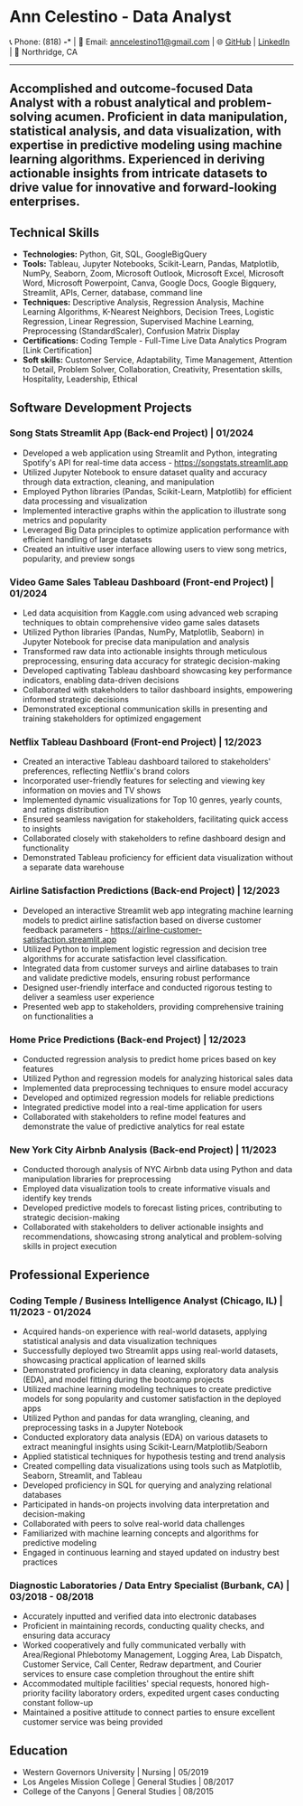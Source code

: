 # Ann Celestino - Data Analyst

📞 Phone: (818) ***-**** | 📧 Email: anncelestino11@gmail.com | 🌐 [GitHub](https://github.com/your-github-username) | [LinkedIn](https://www.linkedin.com/in/your-linkedin-profile/) | 📍 Northridge, CA

--- 

## Accomplished and outcome-focused Data Analyst with a robust analytical and problem-solving acumen. Proficient in data manipulation, statistical analysis, and data visualization, with expertise in predictive modeling using machine learning algorithms. Experienced in deriving actionable insights from intricate datasets to drive value for innovative and forward-looking enterprises.

## Technical Skills

- **Technologies:** Python, Git, SQL, GoogleBigQuery
- **Tools:** Tableau, Jupyter Notebooks, Scikit-Learn, Pandas, Matplotlib, NumPy, Seaborn, Zoom, Microsoft Outlook,  Microsoft Excel, Microsoft Word, Microsoft Powerpoint, Canva, Google Docs, Google Bigquery, Streamlit, APIs, Cerner, database, command line
- **Techniques:** Descriptive Analysis, Regression Analysis, Machine Learning Algorithms,  K-Nearest Neighbors, Decision Trees, Logistic Regression, Linear Regression, Supervised Machine Learning, Preprocessing (StandardScaler), Confusion Matrix Display
- **Certifications:** Coding Temple - Full-Time Live Data Analytics Program [Link Certification]
- **Soft skills:** Customer Service, Adaptability, Time Management, Attention to Detail, Problem Solver, Collaboration, Creativity, Presentation skills, Hospitality, Leadership, Ethical

## Software Development Projects

### Song Stats Streamlit App (Back-end Project) | 01/2024
- Developed a web application using Streamlit and Python, integrating Spotify's API for real-time data access - https://songstats.streamlit.app
- Utilized Jupyter Notebook to ensure dataset quality and accuracy through data extraction, cleaning, and manipulation
- Employed Python libraries (Pandas, Scikit-Learn, Matplotlib) for efficient data processing and visualization
- Implemented interactive graphs within the application to illustrate song metrics and popularity
- Leveraged Big Data principles to optimize application performance with efficient handling of large datasets
- Created an intuitive user interface allowing users to view song metrics, popularity, and preview songs

### Video Game Sales Tableau Dashboard (Front-end Project) | 01/2024
- Led data acquisition from Kaggle.com using advanced web scraping techniques to obtain comprehensive video game sales datasets
- Utilized Python libraries (Pandas, NumPy, Matplotlib, Seaborn) in Jupyter Notebook for precise data manipulation and analysis
- Transformed raw data into actionable insights through meticulous preprocessing, ensuring data accuracy for strategic decision-making
- Developed captivating Tableau dashboard showcasing key performance indicators, enabling data-driven decisions
- Collaborated with stakeholders to tailor dashboard insights, empowering informed strategic decisions
- Demonstrated exceptional communication skills in presenting and training stakeholders for optimized engagement

### Netflix Tableau Dashboard (Front-end Project) | 12/2023
- Created an interactive Tableau dashboard tailored to stakeholders' preferences, reflecting Netflix's brand colors
- Incorporated user-friendly features for selecting and viewing key information on movies and TV shows
- Implemented dynamic visualizations for Top 10 genres, yearly counts, and ratings distribution
- Ensured seamless navigation for stakeholders, facilitating quick access to insights
- Collaborated closely with stakeholders to refine dashboard design and functionality
- Demonstrated Tableau proficiency for efficient data visualization without a separate data warehouse

### Airline Satisfaction Predictions (Back-end Project) | 12/2023
- Developed an interactive Streamlit web app integrating machine learning models to predict airline satisfaction based on diverse customer feedback parameters - https://airline-customer-satisfaction.streamlit.app
- Utilized Python to implement logistic regression and decision tree algorithms for accurate satisfaction level classification.
- Integrated data from customer surveys and airline databases to train and validate predictive models, ensuring robust performance
- Designed user-friendly interface and conducted rigorous testing to deliver a seamless user experience
- Presented web app to stakeholders, providing comprehensive training on functionalities a 

### Home Price Predictions (Back-end Project) | 12/2023
- Conducted regression analysis to predict home prices based on key features
- Utilized Python and regression models for analyzing historical sales data
- Implemented data preprocessing techniques to ensure model accuracy
- Developed and optimized regression models for reliable predictions
- Integrated predictive model into a real-time application for users
- Collaborated with stakeholders to refine model features and demonstrate the value of predictive analytics for real estate 

### New York City Airbnb Analysis (Back-end Project) | 11/2023
- Conducted thorough analysis of NYC Airbnb data using Python and data manipulation libraries for preprocessing
- Employed data visualization tools to create informative visuals and identify key trends
- Developed predictive models to forecast listing prices, contributing to strategic decision-making
- Collaborated with stakeholders to deliver actionable insights and recommendations, showcasing strong analytical and problem-solving skills in project execution

## Professional Experience

### Coding Temple / Business Intelligence Analyst (Chicago, IL) | 11/2023 - 01/2024

- Acquired hands-on experience with real-world datasets, applying statistical analysis and data visualization techniques
- Successfully deployed two Streamlit apps using real-world datasets, showcasing practical application of learned skills
- Demonstrated proficiency in data cleaning, exploratory data analysis (EDA), and model fitting during the bootcamp projects
- Utilized machine learning modeling techniques to create predictive models for song popularity and customer satisfaction in the deployed apps
- Utilized Python and pandas for data wrangling, cleaning, and preprocessing tasks in a Jupyter Notebook
- Conducted exploratory data analysis (EDA) on various datasets to extract meaningful insights using Scikit-Learn/Matplotlib/Seaborn
- Applied statistical techniques for hypothesis testing and trend analysis
- Created compelling data visualizations using tools such as Matplotlib, Seaborn, Streamlit, and Tableau
- Developed proficiency in SQL for querying and analyzing relational databases
- Participated in hands-on projects involving data interpretation and decision-making
- Collaborated with peers to solve real-world data challenges
- Familiarized with machine learning concepts and algorithms for predictive modeling
- Engaged in continuous learning and stayed updated on industry best practices

### Diagnostic Laboratories / Data Entry Specialist (Burbank, CA) | 03/2018 - 08/2018

- Accurately inputted and verified data into electronic databases
- Proficient in maintaining records, conducting quality checks, and ensuring data accuracy
- Worked cooperatively and fully communicated verbally with Area/Regional Phlebotomy Management, Logging Area, Lab Dispatch, Customer Service, Call Center, Redraw department, and Courier services to ensure case completion throughout the entire shift
- Accommodated multiple facilities' special requests, honored high-priority facility laboratory orders, expedited urgent cases conducting constant follow-up
- Maintained a positive attitude to connect parties to ensure excellent customer service was being provided

## Education

- Western Governors University | Nursing | 05/2019
- Los Angeles Mission College | General Studies | 08/2017
- College of the Canyons | General Studies | 08/2015
